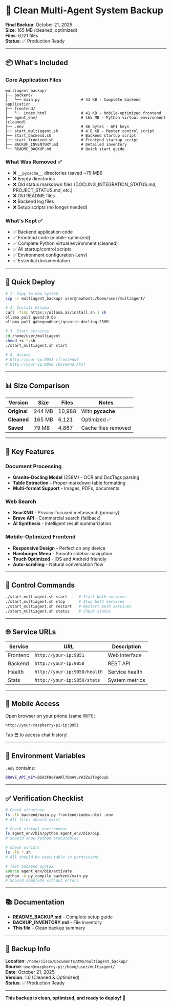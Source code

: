 # 🎉 Clean Multi-Agent System Backup

**Final Backup**: October 21, 2025  
**Size**: 165 MB (cleaned, optimized)  
**Files**: 6,121 files  
**Status**: ✅ Production Ready

---

## 📦 What's Included

### Core Application Files
```
multiagent_backup/
├── backend/
│   └── main.py                  # 43 KB - Complete backend application
├── frontend/
│   └── index.html               # 41 KB - Mobile-optimized frontend
├── agent_env/                   # 165 MB - Python virtual environment (cleaned)
├── .env                         # 46 bytes - API keys
├── start_multiagent.sh          # 4.8 KB - Master control script
├── start_backend.sh             # Backend startup script
├── start_frontend.sh            # Frontend startup script
├── BACKUP_INVENTORY.md          # Detailed inventory
└── README_BACKUP.md             # Quick start guide
```

### What Was Removed ✅
- ❌ `__pycache__` directories (saved ~79 MB!)
- ❌ Empty directories
- ❌ Old status markdown files (DOCLING_INTEGRATION_STATUS.md, PROJECT_STATUS.md, etc.)
- ❌ Old README files
- ❌ Backend log files
- ❌ Setup scripts (no longer needed)

### What's Kept ✅
- ✅ Backend application code
- ✅ Frontend code (mobile-optimized)
- ✅ Complete Python virtual environment (cleaned)
- ✅ All startup/control scripts
- ✅ Environment configuration (.env)
- ✅ Essential documentation

---

## 🚀 Quick Deploy

```bash
# 1. Copy to new system
scp -r multiagent_backup/ user@newhost:/home/user/multiagent/

# 2. Install Ollama
curl -fsSL https://ollama.ai/install.sh | sh
ollama pull qwen3:0.6b
ollama pull gabegoodhart/granite-docling:258M

# 3. Start services
cd /home/user/multiagent
chmod +x *.sh
./start_multiagent.sh start

# 4. Access
# http://your-ip:9051 (frontend)
# http://your-ip:9050 (backend API)
```

---

## 📊 Size Comparison

| Version | Size | Files | Notes |
|---------|------|-------|-------|
| **Original** | 244 MB | 10,988 | With __pycache__ |
| **Cleaned** | 165 MB | 6,121 | Optimized ✅ |
| **Saved** | 79 MB | 4,867 | Cache files removed |

---

## 🎯 Key Features

### Document Processing
- **Granite-Docling Model** (258M) - OCR and DocTags parsing
- **Table Extraction** - Proper markdown table formatting
- **Multi-format Support** - Images, PDFs, documents

### Web Search
- **SearXNG** - Privacy-focused metasearch (primary)
- **Brave API** - Commercial search (fallback)
- **AI Synthesis** - Intelligent result summarization

### Mobile-Optimized Frontend
- **Responsive Design** - Perfect on any device
- **Hamburger Menu** - Smooth sidebar navigation
- **Touch Optimized** - iOS and Android friendly
- **Auto-scrolling** - Natural conversation flow

---

## 🔧 Control Commands

```bash
./start_multiagent.sh start     # Start both services
./start_multiagent.sh stop      # Stop both services
./start_multiagent.sh restart   # Restart both services
./start_multiagent.sh status    # Check status
```

---

## 🌐 Service URLs

| Service | URL | Description |
|---------|-----|-------------|
| Frontend | `http://your-ip:9051` | Web interface |
| Backend | `http://your-ip:9050` | REST API |
| Health | `http://your-ip:9050/health` | Service health |
| Stats | `http://your-ip:9050/stats` | System metrics |

---

## 📱 Mobile Access

Open browser on your phone (same WiFi):
```
http://your-raspberry-pi-ip:9051
```

Tap **☰** to access chat history!

---

## 🔑 Environment Variables

`.env` contains:
```bash
BRAVE_API_KEY=BSA3F8eYWARl7OmAVLYA3Zu2Tvg6oub
```

---

## ✅ Verification Checklist

```bash
# Check structure
ls -lh backend/main.py frontend/index.html .env
# All files should exist

# Check virtual environment
ls agent_env/bin/python agent_env/bin/pip
# Should show Python executables

# Check scripts
ls -lh *.sh
# All should be executable (x permission)

# Test backend syntax
source agent_env/bin/activate
python -m py_compile backend/main.py
# Should complete without errors
```

---

## 📚 Documentation

- **README_BACKUP.md** - Complete setup guide
- **BACKUP_INVENTORY.md** - File inventory
- **This file** - Clean backup summary

---

## 💾 Backup Info

**Location**: `/home/cisco/Documents/AWS/multiagent_backup/`  
**Source**: `user@raspberry-pi:/home/user/multiagent/`  
**Date**: October 21, 2025  
**Version**: 1.0 (Cleaned & Optimized)  
**Status**: ✅ Production Ready

---

**This backup is clean, optimized, and ready to deploy!** 🎉
